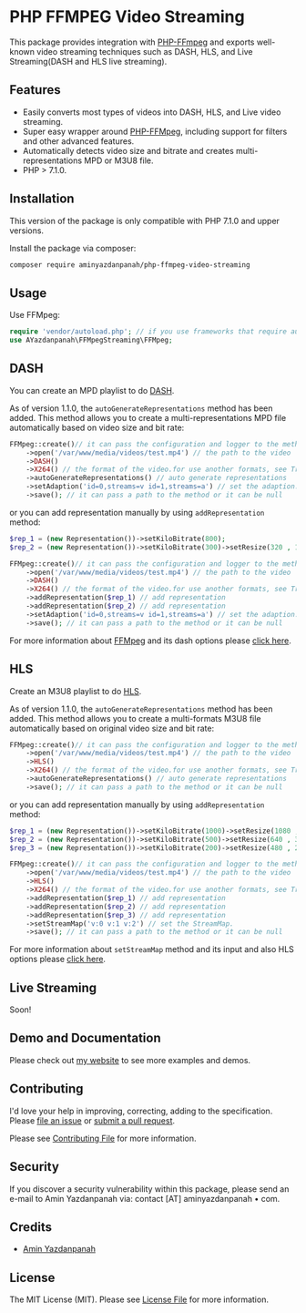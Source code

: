 # PHP FFMPEG Video Streaming

This package provides integration with [PHP-FFmpeg](https://github.com/PHP-FFMpeg/PHP-FFMpeg) and exports well-known video streaming techniques such as DASH, HLS, and Live Streaming(DASH and HLS live streaming).

## Features
* Easily converts most types of videos into DASH, HLS, and Live video streaming.
* Super easy wrapper around [PHP-FFMpeg](https://github.com/PHP-FFMpeg/PHP-FFMpeg), including support for filters and other advanced features.
* Automatically detects video size and bitrate and creates multi-representations MPD or M3U8 file.
* PHP > 7.1.0.

## Installation

This version of the package is only compatible with PHP 7.1.0 and upper versions.

Install the package via composer:

``` bash
composer require aminyazdanpanah/php-ffmpeg-video-streaming
```

## Usage

Use FFMpeg:

``` php
require 'vendor/autoload.php'; // if you use frameworks that require autoload, it does not need to require it
use AYazdanpanah\FFMpegStreaming\FFMpeg;
```

## DASH
You can create an MPD playlist to do [DASH](https://en.wikipedia.org/wiki/Dynamic_Adaptive_Streaming_over_HTTP).

As of version 1.1.0, the ```autoGenerateRepresentations``` method has been added. This method allows you to create a multi-representations MPD file automatically based on video size and bit rate:

``` php
FFMpeg::create()// it can pass the configuration and logger to the method  or it can be null
    ->open('/var/www/media/videos/test.mp4') // the path to the video
    ->DASH()
    ->X264() // the format of the video.for use another formats, see Traits\Formats
    ->autoGenerateRepresentations() // auto generate representations
    ->setAdaption('id=0,streams=v id=1,streams=a') // set the adaption.
    ->save(); // it can pass a path to the method or it can be null
```

or you can add representation manually by using  ```addRepresentation``` method:

``` php
$rep_1 = (new Representation())->setKiloBitrate(800);
$rep_2 = (new Representation())->setKiloBitrate(300)->setResize(320 , 170);

FFMpeg::create()// it can pass the configuration and logger to the method or it can be null
    ->open('/var/www/media/videos/test.mp4') // the path to the video
    ->DASH()
    ->X264() // the format of the video.for use another formats, see Traits\Formats
    ->addRepresentation($rep_1) // add representation
    ->addRepresentation($rep_2) // add representation
    ->setAdaption('id=0,streams=v id=1,streams=a') // set the adaption.
    ->save(); // it can pass a path to the method or it can be null

```

For more information about [FFMpeg](https://ffmpeg.org/) and its dash options please [click here](https://ffmpeg.org/ffmpeg-formats.html#dash-2).
## HLS

Create an M3U8 playlist to do [HLS](https://en.wikipedia.org/wiki/HTTP_Live_Streaming).

As of version 1.1.0, the ```autoGenerateRepresentations``` method has been added. This method allows you to create a multi-formats M3U8 file automatically based on original video size and bit rate:

``` php
FFMpeg::create()// it can pass the configuration and logger to the method or it can be null
    ->open('/var/www/media/videos/test.mp4') // the path to the video
    ->HLS()
    ->X264() // the format of the video.for use another formats, see Traits\Formats
    ->autoGenerateRepresentations() // auto generate representations
    ->save(); // it can pass a path to the method or it can be null
```

or you can add representation manually by using  ```addRepresentation``` method:

``` php
$rep_1 = (new Representation())->setKiloBitrate(1000)->setResize(1080 , 720);
$rep_2 = (new Representation())->setKiloBitrate(500)->setResize(640 , 360);
$rep_3 = (new Representation())->setKiloBitrate(200)->setResize(480 , 240);

FFMpeg::create()// it can pass the configuration and logger to the method or it can be null
    ->open('/var/www/media/videos/test.mp4') // the path to the video
    ->HLS()
    ->X264() // the format of the video.for use another formats, see Traits\Formats
    ->addRepresentation($rep_1) // add representation
    ->addRepresentation($rep_2) // add representation
    ->addRepresentation($rep_3) // add representation
    ->setStreamMap('v:0 v:1 v:2') // set the StreamMap.
    ->save(); // it can pass a path to the method or it can be null
```
For more information about `setStreamMap` method and its input and also HLS options please [click here](https://ffmpeg.org/ffmpeg-formats.html#hls-2).

## Live Streaming

Soon!

## Demo and Documentation

Please check out [my website](http://video.aminyazdanpanah.com/?tk=github) to see more examples and demos.

## Contributing

I'd love your help in improving, correcting, adding to the specification.
Please [file an issue](https://github.com/aminyazdanpanah/PHP-FFmpeg-video-streaming/issues)
or [submit a pull request](https://github.com/aminyazdanpanah/PHP-FFmpeg-video-streaming/pulls).

Please see [Contributing File](https://github.com/aminyazdanpanah/PHP-FFmpeg-video-streaming/blob/master/CONTRIBUTING.md) for more information.

## Security

If you discover a security vulnerability within this package, please send an e-mail to Amin Yazdanpanah via:
contact [AT] aminyazdanpanah • com.
## Credits

- [Amin Yazdanpanah](http://www.aminyazdanpanah.com/?u=github.com/aminyazdanpanah/PHP-FFmpeg-video-streaming)

## License

The MIT License (MIT). Please see [License File](https://github.com/aminyazdanpanah/PHP-FFmpeg-video-streaming/blob/master/LICENSE) for more information.
